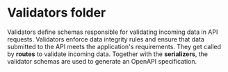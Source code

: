 # Validators folder

Validators define schemas responsible for validating incoming data in API requests. Validators enforce data integrity rules and ensure that data submitted to the API meets the application's requirements. They get called by **routes** to validate incoming data.
Together with the **serializers**, the validator schemas are used to generate an OpenAPI specification.
